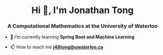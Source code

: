 <h1 align="center">Hi 👋, I'm Jonathan Tong</h1>
<h3 align="center">A Computational Mathematics at the University of Waterloo</h3>

- 🌱 I’m currently learning **Spring Boot and Machine Learning**

- 📫 How to reach me **j48tong@uwaterloo.ca**
